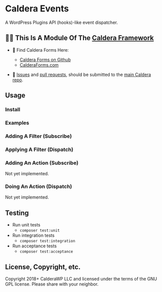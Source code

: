 # Caldera Events
A WordPress Plugins API (hooks)-like event dispatcher.

## 👀🌋 This Is A Module Of The [Caldera Framework](https://github.com/CalderaWP/caldera)
* 🌋 Find Caldera Forms Here:
    - [Caldera Forms on Github](http://github.com/calderawp/caldera-forms/)
    - [CalderaForms.com](http://calderaforms.com)
    
* 🌋 [Issues](https://github.com/CalderaWP/caldera/issues) and [pull requests](https://github.com/CalderaWP/caldera/pulls), should be submitted to the [main Caldera repo](https://github.com/CalderaWP/caldera/pulls).

## Usage

### Install

### Examples

### Adding A Filter (Subscribe)

### Applying A Filter (Dispatch)

### Adding An Action (Subscribe)
Not yet implemented.

### Doing An Action (Dispatch)
Not yet implemented.

## Testing
* Run unit tests
    - `composer test:unit`
* Run integration tests
    - `composer test:integration`
* Run acceptance tests
    - `composer test:acceptance`
    
## License, Copyright, etc.
Copyright 2018+ CalderaWP LLC and licensed under the terms of the GNU GPL license. Please share with your neighbor.
